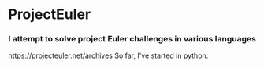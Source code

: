 # ProjectEuler
### I attempt to solve project Euler challenges in various languages
https://projecteuler.net/archives
So far, I've started in python.
